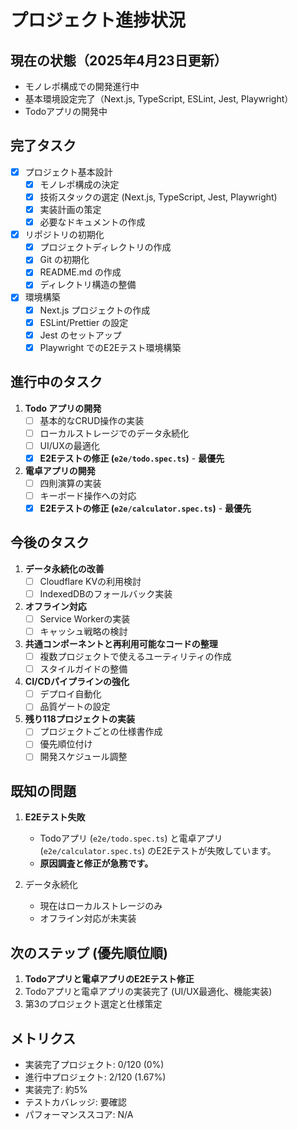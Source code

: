 # プロジェクト進捗状況

## 現在の状態（2025年4月23日更新）
- モノレポ構成での開発進行中
- 基本環境設定完了（Next.js, TypeScript, ESLint, Jest, Playwright）
- Todoアプリの開発中

## 完了タスク
- [x] プロジェクト基本設計
  - [x] モノレポ構成の決定
  - [x] 技術スタックの選定 (Next.js, TypeScript, Jest, Playwright)
  - [x] 実装計画の策定
  - [x] 必要なドキュメントの作成
- [x] リポジトリの初期化
  - [x] プロジェクトディレクトリの作成
  - [x] Git の初期化
  - [x] README.md の作成
  - [x] ディレクトリ構造の整備
- [x] 環境構築
  - [x] Next.js プロジェクトの作成
  - [x] ESLint/Prettier の設定
  - [x] Jest のセットアップ
  - [x] Playwright でのE2Eテスト環境構築

## 進行中のタスク
1. **Todo アプリの開発**
   - [ ] 基本的なCRUD操作の実装
   - [ ] ローカルストレージでのデータ永続化
   - [ ] UI/UXの最適化
   - [x] **E2Eテストの修正 (`e2e/todo.spec.ts`)** - **最優先**

2. **電卓アプリの開発**
   - [ ] 四則演算の実装
   - [ ] キーボード操作への対応
   - [x] **E2Eテストの修正 (`e2e/calculator.spec.ts`)** - **最優先**

## 今後のタスク
1. **データ永続化の改善**
   - [ ] Cloudflare KVの利用検討
   - [ ] IndexedDBのフォールバック実装

2. **オフライン対応**
   - [ ] Service Workerの実装
   - [ ] キャッシュ戦略の検討

3. **共通コンポーネントと再利用可能なコードの整理**
   - [ ] 複数プロジェクトで使えるユーティリティの作成
   - [ ] スタイルガイドの整備

4. **CI/CDパイプラインの強化**
   - [ ] デプロイ自動化
   - [ ] 品質ゲートの設定

5. **残り118プロジェクトの実装**
   - [ ] プロジェクトごとの仕様書作成
   - [ ] 優先順位付け
   - [ ] 開発スケジュール調整

## 既知の問題
1. **E2Eテスト失敗**
   - Todoアプリ (`e2e/todo.spec.ts`) と電卓アプリ (`e2e/calculator.spec.ts`) のE2Eテストが失敗しています。
   - **原因調査と修正が急務です。**

2. データ永続化
   - 現在はローカルストレージのみ
   - オフライン対応が未実装

## 次のステップ (優先順位順)
1. **Todoアプリと電卓アプリのE2Eテスト修正**
2. Todoアプリと電卓アプリの実装完了 (UI/UX最適化、機能実装)
3. 第3のプロジェクト選定と仕様策定

## メトリクス
- 実装完了プロジェクト: 0/120 (0%)
- 進行中プロジェクト: 2/120 (1.67%)
- 実装完了: 約5%
- テストカバレッジ: 要確認
- パフォーマンススコア: N/A